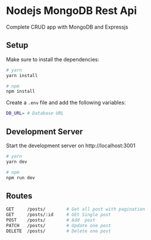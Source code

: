# Nodejs MongoDB Rest Api

Complete CRUD app with MongoDB and Expressjs

## Setup

Make sure to install the dependencies:

```bash
# yarn
yarn install

# npm
npm install
```

Create a `.env` file and add the following variables:

```bash
DB_URL= # Database URL
```

## Development Server

Start the development server on http://localhost:3001

```bash
# yarn
yarn dev

# npm
npm run dev
```

## Routes

```bash
GET     /posts/        # Get all post with pagination
GET     /posts/:id     # GEt Single post
POST    /posts/        # Add  post
PATCH   /posts/        # Update one post
DELETE  /posts/        # Delete one post
```
